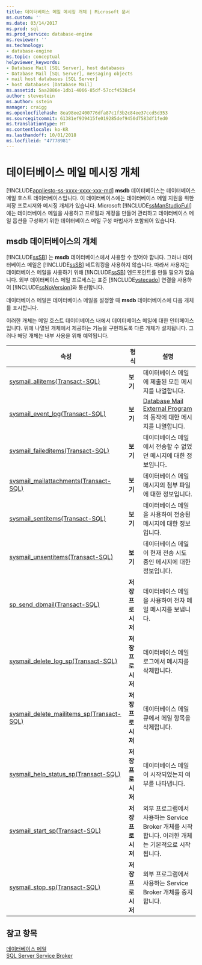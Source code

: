 ```yaml
---
title: 데이터베이스 메일 메시징 개체 | Microsoft 문서
ms.custom: ''
ms.date: 03/14/2017
ms.prod: sql
ms.prod_service: database-engine
ms.reviewer: ''
ms.technology:
- database-engine
ms.topic: conceptual
helpviewer_keywords:
- Database Mail [SQL Server], host databases
- Database Mail [SQL Server], messaging objects
- mail host databases [SQL Server]
- host databases [Database Mail]
ms.assetid: 5aa2886e-1db1-4066-85df-57ccf4538c54
author: stevestein
ms.author: sstein
manager: craigg
ms.openlocfilehash: 8ea98ee2400776dfa87c1f3b2c84ee37ccd5d353
ms.sourcegitcommit: 61381ef939415fe019285def9450d7583df1fed0
ms.translationtype: HT
ms.contentlocale: ko-KR
ms.lasthandoff: 10/01/2018
ms.locfileid: "47778981"
---
```

# <a name="database-mail-messaging-objects"></a>데이터베이스 메일 메시징 개체
[!INCLUDE[appliesto-ss-xxxx-xxxx-xxx-md](../../includes/appliesto-ss-xxxx-xxxx-xxx-md.md)]
  **msdb** 데이터베이스는 데이터베이스 메일 호스트 데이터베이스입니다. 이 데이터베이스에는 데이터베이스 메일 지원을 위한 저장 프로시저와 메시징 개체가 있습니다. Microsoft [!INCLUDE[ssManStudioFull](../../includes/ssmanstudiofull-md.md)] 에는 데이터베이스 메일을 사용하고 프로필과 계정을 만들어 관리하고 데이터베이스 메일 옵션을 구성하기 위한 데이터베이스 메일 구성 마법사가 포함되어 있습니다.  
  
##  <a name="ComponentsAndConcepts"></a>**msdb** 데이터베이스의 개체  
 [!INCLUDE[ssSB](../../includes/sssb-md.md)] 는 **msdb** 데이터베이스에서 사용할 수 있어야 합니다. 그러나 데이터베이스 메일은 [!INCLUDE[ssSB](../../includes/sssb-md.md)] 네트워킹을 사용하지 않습니다. 따라서 사용자는 데이터베이스 메일을 사용하기 위해 [!INCLUDE[ssSB](../../includes/sssb-md.md)] 엔드포인트를 만들 필요가 없습니다. 외부 데이터베이스 메일 프로세스는 표준 [!INCLUDE[vstecado](../../includes/vstecado-md.md)] 연결을 사용하여 [!INCLUDE[ssNoVersion](../../includes/ssnoversion-md.md)]와 통신합니다.  
  
 데이터베이스 메일은 데이터베이스 메일을 설정할 때 **msdb** 데이터베이스에 다음 개체를 표시합니다.  
  
 이러한 개체는 메일 호스트 데이터베이스 내에서 데이터베이스 메일에 대한 인터페이스입니다. 위에 나열된 개체에서 제공하는 기능을 구현하도록 다른 개체가 설치됩니다. 그러나 해당 개체는 내부 사용을 위해 예약됩니다.  
  
|속성|형식|설명|  
|----------|----------|-----------------|  
|[sysmail_allitems&#40;Transact-SQL&#41;](../../relational-databases/system-catalog-views/sysmail-allitems-transact-sql.md)|**보기**|데이터베이스 메일에 제출된 모든 메시지를 나열합니다.|  
|[sysmail_event_log&#40;Transact-SQL&#41;](../../relational-databases/system-catalog-views/sysmail-event-log-transact-sql.md)|**보기**|[Database Mail External Program](../../relational-databases/database-mail/database-mail-external-program.md)의 동작에 대한 메시지를 나열합니다.|  
|[sysmail_faileditems&#40;Transact-SQL&#41;](../../relational-databases/system-catalog-views/sysmail-faileditems-transact-sql.md)|**보기**|데이터베이스 메일에서 전송할 수 없었던 메시지에 대한 정보입니다.|  
|[sysmail_mailattachments&#40;Transact-SQL&#41;](../../relational-databases/system-catalog-views/sysmail-mailattachments-transact-sql.md)|**보기**|데이터베이스 메일 메시지의 첨부 파일에 대한 정보입니다.|  
|[sysmail_sentitems&#40;Transact-SQL&#41;](../../relational-databases/system-catalog-views/sysmail-sentitems-transact-sql.md)|**보기**|데이터베이스 메일을 사용하여 전송된 메시지에 대한 정보입니다.|  
|[sysmail_unsentitems&#40;Transact-SQL&#41;](../../relational-databases/system-catalog-views/sysmail-unsentitems-transact-sql.md)|**보기**|데이터베이스 메일이 현재 전송 시도 중인 메시지에 대한 정보입니다.|  
|[sp_send_dbmail&#40;Transact-SQL&#41;](../../relational-databases/system-stored-procedures/sp-send-dbmail-transact-sql.md)|**저장 프로시저**|데이터베이스 메일을 사용하여 전자 메일 메시지를 보냅니다.|  
|[sysmail_delete_log_sp&#40;Transact-SQL&#41;](../../relational-databases/system-stored-procedures/sysmail-delete-log-sp-transact-sql.md)|**저장 프로시저**|데이터베이스 메일 로그에서 메시지를 삭제합니다.|  
|[sysmail_delete_mailitems_sp&#40;Transact-SQL&#41;](../../relational-databases/system-stored-procedures/sysmail-delete-mailitems-sp-transact-sql.md)|**저장 프로시저**|데이터베이스 메일 큐에서 메일 항목을 삭제합니다.|  
|[sysmail_help_status_sp&#40;Transact-SQL&#41;](../../relational-databases/system-stored-procedures/sysmail-help-status-sp-transact-sql.md)|**저장 프로시저**|데이터베이스 메일이 시작되었는지 여부를 나타냅니다.|  
|[sysmail_start_sp(Transact-SQL)](../../relational-databases/system-stored-procedures/sysmail-start-sp-transact-sql.md)|**저장 프로시저**|외부 프로그램에서 사용하는 Service Broker 개체를 시작합니다. 이러한 개체는 기본적으로 시작됩니다.|  
|[sysmail_stop_sp(Transact-SQL)](../../relational-databases/system-stored-procedures/sysmail-stop-sp-transact-sql.md)|**저장 프로시저**|외부 프로그램에서 사용하는 Service Broker 개체를 중지합니다.|  
  
  
## <a name="see-also"></a>참고 항목  
 [데이터베이스 메일](../../relational-databases/database-mail/database-mail.md)   
 [SQL Server Service Broker](../../database-engine/configure-windows/sql-server-service-broker.md)  
  
  
